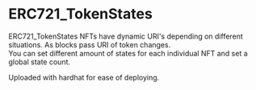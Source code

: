 # ERC721_TokenStates
ERC721_TokenStates NFTs have dynamic URI's depending on different situations. As blocks pass URI of token changes.  
You can set different amount of states for each individual NFT and set a global state count.

Uploaded with hardhat for ease of deploying.
